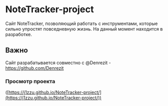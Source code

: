 # NoteTracker-project
Сайт NoteTracker, позволяющий работать с инструментами, которые сильно упростят повседневную жизнь. На данный момент находится в разработке.
## Важно
Сайт разрабатывается совместно с @Denrezit - https://github.com/Denrezit
### Просмотр проекта
([https://j1zzu.github.io/NoteTracker-project/](https://j1zzu.github.io/NoteTracker-project/))
